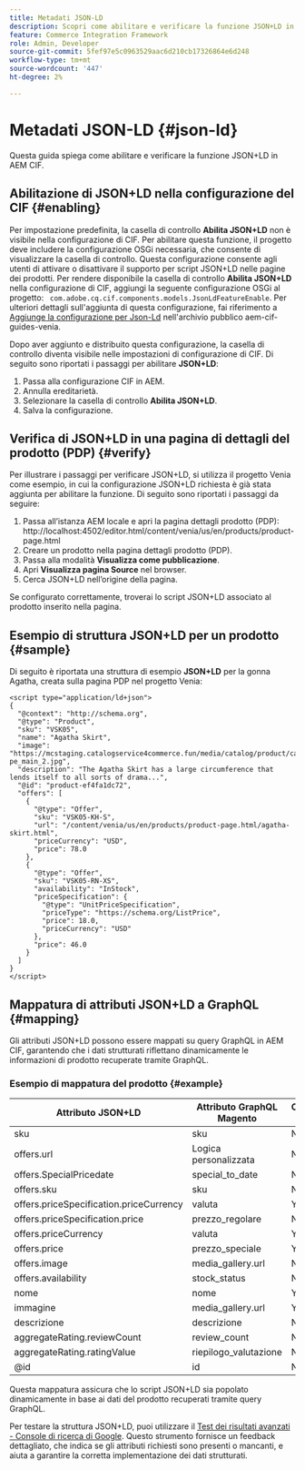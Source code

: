 ```yaml
---
title: Metadati JSON-LD
description: Scopri come abilitare e verificare la funzione JSON+LD in AEM CIF.
feature: Commerce Integration Framework
role: Admin, Developer
source-git-commit: 5fef97e5c0963529aac6d210cb17326864e6d248
workflow-type: tm+mt
source-wordcount: '447'
ht-degree: 2%

---
```



# Metadati JSON-LD {#json-ld}

Questa guida spiega come abilitare e verificare la funzione JSON+LD in AEM CIF.

## Abilitazione di JSON+LD nella configurazione del CIF {#enabling}

Per impostazione predefinita, la casella di controllo **Abilita JSON+LD** non è visibile nella configurazione di CIF. Per abilitare questa funzione, il progetto deve includere la configurazione OSGi necessaria, che consente di visualizzare la casella di controllo. Questa configurazione consente agli utenti di attivare o disattivare il supporto per script JSON+LD nelle pagine dei prodotti.
Per rendere disponibile la casella di controllo **Abilita JSON+LD** nella configurazione di CIF, aggiungi la seguente configurazione OSGi al progetto: `
com.adobe.cq.cif.components.models.JsonLdFeatureEnable`.
Per ulteriori dettagli sull&#39;aggiunta di questa configurazione, fai riferimento a [Aggiunge la configurazione per Json-Ld](https://github.com/adobe/aem-cif-guides-venia/blob/main/ui.config/src/main/content/jcr_root/apps/venia/osgiconfig/config/com.adobe.cq.cif.components.models.JsonLdFeatureEnable.cfg.json) nell&#39;archivio pubblico aem-cif-guides-venia.

Dopo aver aggiunto e distribuito questa configurazione, la casella di controllo diventa visibile nelle impostazioni di configurazione di CIF. Di seguito sono riportati i passaggi per abilitare **JSON+LD**:

1. Passa alla configurazione CIF in AEM.
1. Annulla ereditarietà.
1. Selezionare la casella di controllo **Abilita JSON+LD**.
1. Salva la configurazione.

## Verifica di JSON+LD in una pagina di dettagli del prodotto (PDP) {#verify}

Per illustrare i passaggi per verificare JSON+LD, si utilizza il progetto Venia come esempio, in cui la configurazione JSON+LD richiesta è già stata aggiunta per abilitare la funzione. Di seguito sono riportati i passaggi da seguire:

1. Passa all’istanza AEM locale e apri la pagina dettagli prodotto (PDP): http://localhost:4502/editor.html/content/venia/us/en/products/product-page.html
1. Creare un prodotto nella pagina dettagli prodotto (PDP).
1. Passa alla modalità **Visualizza come pubblicazione**.
1. Apri **Visualizza pagina Source** nel browser.
1. Cerca JSON+LD nell’origine della pagina.

Se configurato correttamente, troverai lo script JSON+LD associato al prodotto inserito nella pagina.

## Esempio di struttura JSON+LD per un prodotto {#sample}

Di seguito è riportata una struttura di esempio **JSON+LD** per la gonna Agatha, creata sulla pagina PDP nel progetto Venia:

```
<script type="application/ld+json">
{
  "@context": "http://schema.org",
  "@type": "Product",
  "sku": "VSK05",
  "name": "Agatha Skirt",
  "image": "https://mcstaging.catalogservice4commerce.fun/media/catalog/product/cache/926ea6fc2ad48a7202ff4587b6c2768e/v/s/vsk05-pe_main_2.jpg",
  "description": "The Agatha Skirt has a large circumference that lends itself to all sorts of drama...",
  "@id": "product-ef4fa1dc72",
  "offers": [
    {
      "@type": "Offer",
      "sku": "VSK05-KH-S",
      "url": "/content/venia/us/en/products/product-page.html/agatha-skirt.html",
      "priceCurrency": "USD",
      "price": 78.0
    },
    {
      "@type": "Offer",
      "sku": "VSK05-RN-XS",
      "availability": "InStock",
      "priceSpecification": {
        "@type": "UnitPriceSpecification",
        "priceType": "https://schema.org/ListPrice",
        "price": 18.0,
        "priceCurrency": "USD"
      },
      "price": 46.0
    }
  ]
}
</script>
```

## Mappatura di attributi JSON+LD a GraphQL {#mapping}

Gli attributi JSON+LD possono essere mappati su query GraphQL in AEM CIF, garantendo che i dati strutturati riflettano dinamicamente le informazioni di prodotto recuperate tramite GraphQL.

### Esempio di mappatura del prodotto {#example}

| Attributo JSON+LD | Attributo GraphQL Magento | Obbligatorio (S/N) |
|---------------------------------|-------------------|---|
| sku | sku | N |
| offers.url | Logica personalizzata | N |
| offers.SpecialPricedate | special_to_date | N |
| offers.sku | sku | N |
| offers.priceSpecification.priceCurrency | valuta | Y |
| offers.priceSpecification.price | prezzo_regolare | N |
| offers.priceCurrency | valuta | Y |
| offers.price | prezzo_speciale | Y |
| offers.image | media_gallery.url | N |
| offers.availability | stock_status | N |
| nome | nome | Y |
| immagine | media_gallery.url | Y |
| descrizione | descrizione | N |
| aggregateRating.reviewCount | review_count | N |
| aggregateRating.ratingValue | riepilogo_valutazione | N |
| @id | id | N |

Questa mappatura assicura che lo script JSON+LD sia popolato dinamicamente in base ai dati del prodotto recuperati tramite query GraphQL.

Per testare la struttura JSON+LD, puoi utilizzare il [Test dei risultati avanzati - Console di ricerca di Google](https://search.google.com/test/rich-results/result?id=wtU3LVIEM8H7Aaf5qqK9qw). Questo strumento fornisce un feedback dettagliato, che indica se gli attributi richiesti sono presenti o mancanti, e aiuta a garantire la corretta implementazione dei dati strutturati.
